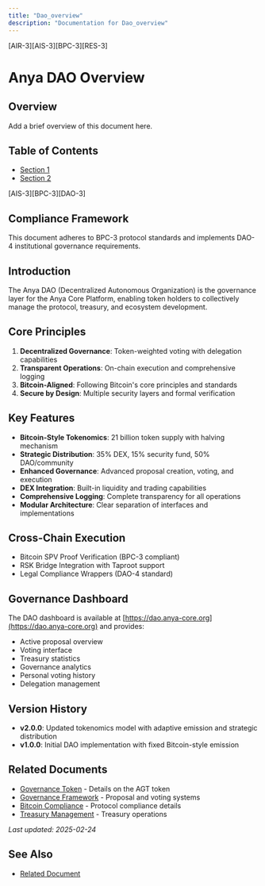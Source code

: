 ```yaml
---
title: "Dao_overview"
description: "Documentation for Dao_overview"
---
```


[AIR-3][AIS-3][BPC-3][RES-3]


# Anya DAO Overview

## Overview

Add a brief overview of this document here.

## Table of Contents

- [Section 1](#section-1)
- [Section 2](#section-2)


[AIS-3][BPC-3][DAO-3]

## Compliance Framework

This document adheres to BPC-3 protocol standards and implements DAO-4 institutional governance requirements.

## Introduction

The Anya DAO (Decentralized Autonomous Organization) is the governance layer for the Anya Core Platform, enabling token holders to collectively manage the protocol, treasury, and ecosystem development.

## Core Principles

1. **Decentralized Governance**: Token-weighted voting with delegation capabilities
2. **Transparent Operations**: On-chain execution and comprehensive logging
3. **Bitcoin-Aligned**: Following Bitcoin's core principles and standards
4. **Secure by Design**: Multiple security layers and formal verification

## Key Features

- **Bitcoin-Style Tokenomics**: 21 billion token supply with halving mechanism
- **Strategic Distribution**: 35% DEX, 15% security fund, 50% DAO/community
- **Enhanced Governance**: Advanced proposal creation, voting, and execution
- **DEX Integration**: Built-in liquidity and trading capabilities
- **Comprehensive Logging**: Complete transparency for all operations
- **Modular Architecture**: Clear separation of interfaces and implementations

## Cross-Chain Execution

- Bitcoin SPV Proof Verification (BPC-3 compliant)
- RSK Bridge Integration with Taproot support
- Legal Compliance Wrappers (DAO-4 standard)

## Governance Dashboard

The DAO dashboard is available at [https://dao.anya-core.org](https://dao.anya-core.org) and provides:

- Active proposal overview
- Voting interface
- Treasury statistics
- Governance analytics
- Personal voting history
- Delegation management

## Version History

- **v2.0.0**: Updated tokenomics model with adaptive emission and strategic distribution
- **v1.0.0**: Initial DAO implementation with fixed Bitcoin-style emission

## Related Documents

- [Governance Token](GOVERNANCE_TOKEN.md) - Details on the AGT token
- [Governance Framework](GOVERNANCE_FRAMEWORK.md) - Proposal and voting systems
- [Bitcoin Compliance](BITCOIN_COMPLIANCE.md) - Protocol compliance details
- [Treasury Management](TREASURY_MANAGEMENT.md) - Treasury operations

*Last updated: 2025-02-24* 
## See Also

- [Related Document](#related-document)

